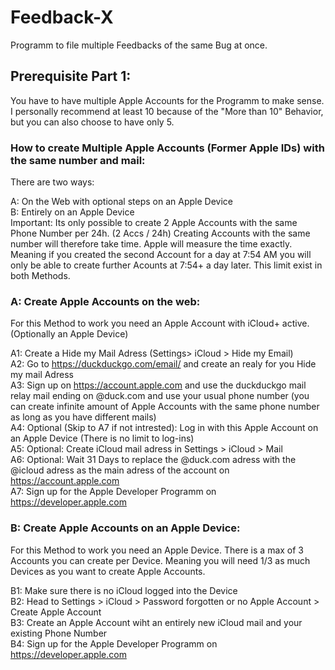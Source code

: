 # Feedback-X
Programm to file multiple Feedbacks of the same Bug at once.

## Prerequisite Part 1:  
You have to have multiple Apple Accounts for the Programm to make sense. I personally recommend at least 10 because of the "More than 10" Behavior, but you can also choose to have only 5. 

### How to create Multiple Apple Accounts (Former Apple IDs) with the same number and mail:

There are two ways: 

A: On the Web with optional steps on an Apple Device  
B: Entirely on an Apple Device    
Important: Its only possible to create 2 Apple Accounts with the same Phone Number per 24h. (2 Accs / 24h) Creating Accounts with the same number will therefore take time. Apple will measure the time exactly. Meaning if you created the second Account for a day at 7:54 AM you will only be able to create further Acounts at 7:54+ a day later. This limit exist in both Methods.

### A: Create Apple Accounts on the web:

For this Method to work you need an Apple Account with iCloud+ active. (Optionally an Apple Device)

A1: Create a Hide my Mail Adress (Settings> iCloud > Hide my Email)  
A2: Go to https://duckduckgo.com/email/ and create an realy for you Hide my mail Adress   
A3: Sign up on https://account.apple.com and use the duckduckgo mail relay mail ending on @duck.com and use your usual phone number (you can create infinite amount of Apple Accounts with the same phone number as long as you have different mails)  
A4: Optional (Skip to A7 if not intrested): Log in with this Apple Account on an Apple Device (There is no limit to log-ins)   
A5: Optional: Create iCloud mail adress in Settings > iCloud > Mail  
A6: Optional: Wait 31 Days to replace the @duck.com adress with the @icloud adress as the main adress of the account on https://account.apple.com <br>
A7: Sign up for the Apple Developer Programm on https://developer.apple.com  

### B: Create Apple Accounts on an Apple Device:

For this Method to work you need an Apple Device. There is a max of 3 Accounts you can create per Device. Meaning you will need 1/3 as much Devices as you want to create Apple Accounts.

B1: Make sure there is no iCloud logged into the Device  
B2: Head to Settings > iCloud > Password forgotten or no Apple Account > Create Apple Account  
B3: Create an Apple Account wiht an entirely new iCloud mail and your existing Phone Number  
B4: Sign up for the Apple Developer Programm on https://developer.apple.com    



